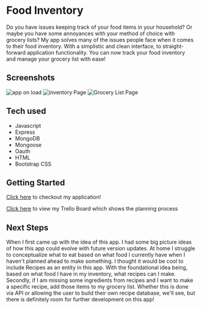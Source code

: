 # Food Inventory
Do you have issues keeping track of your food items in your household? Or maybe you have some annoyances with your method of choice with grocery lists?
My app solves many of the issues people face when it comes to their food inventory. With a simplistic and clean interface, to straight-forward application functionality. 
You can now track your food inventory and manage your grocery list with ease!

## Screenshots
![app on load](images/onLoad.png)
![inventory Page](images/inventoryList.png)
![Grocery List Page](images.groceryList.png)

## Tech used
- Javascript
- Express
- MongoDB
- Mongoose
- Oauth
- HTML
- Bootstrap CSS

## Getting Started
[Click here](https://food-inventory-c033d1ab7909.herokuapp.com/) to checkout my application!

[Click here](https://trello.com/b/E4Qgt9Ep/project-2-food-inventory) to view my Trello Board which shows the planning process

## Next Steps
When I first came up with the idea of this app. I had some big picture ideas of how this app could evolve with future version updates.
At home I struggle to conceptualize what to eat based on what food I currently have when I haven't planned ahead to make something. 
I thought it would be cool to include Recipes as an entity in this app. With the foundational idea being, based on what food I have in my inventory, what recipes can I make.
Secondly, if I am missing some ingredients from recipes and I want to make a specific recipe, add those items to my grocery list. Whether this is done via API or allowing the user to build
their own recipe database, we'll see, but there is definitely room for further development on this app!
